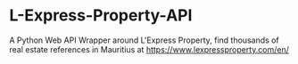 # L-Express-Property-API
A Python Web API Wrapper around L'Express Property, find thousands of real estate references in Mauritius at https://www.lexpressproperty.com/en/
